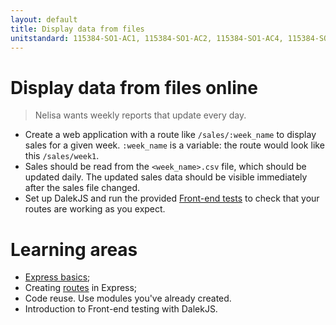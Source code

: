 ```yaml
---
layout: default
title: Display data from files
unitstandard: 115384-SO1-AC1, 115384-SO1-AC2, 115384-SO1-AC4, 115384-SO3-AC2
---
```


# Display data from files online

> Nelisa wants weekly reports that update every day.

<!--codex ignore immediately-->
* Create a web application with a route like `/sales/:week_name` to display sales for a given week. `:week_name` is a variable: the route would look like this `/sales/week1`.
* Sales should be read from the `<week_name>.csv` file, which should be updated daily. The updated sales data should be visible immediately after the sales file changed.
* Set up DalekJS and run the provided [Front-end tests](front_end_testing.html) to check that your routes are working as you expect.

# Learning areas

* [Express basics](http://expressjs.projectcodex.co);
* Creating [routes](http://expressjs.projectcodex.co/steps/routes.html) in Express;
* Code reuse. Use modules you've already created.
* Introduction to Front-end testing with DalekJS.
